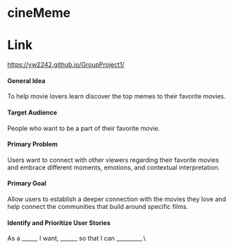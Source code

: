 # cineMeme

# Link
https://yw2242.github.io/GroupProject1/

#### General Idea
To help movie lovers learn discover the top memes to their favorite movies. 

#### Target Audience
People who want to be a part of their favorite movie.

#### Primary Problem
Users want to connect with other viewers regarding their favorite movies and embrace different moments, emotions, and 
contextual interpretation. 

#### Primary Goal
Allow users to establish a deeper connection with the movies they love and help connect the communities that build around specific films.

#### Identify and Prioritize User Stories
 
 As a _____, I want, ______ so that I can _________.\

 

